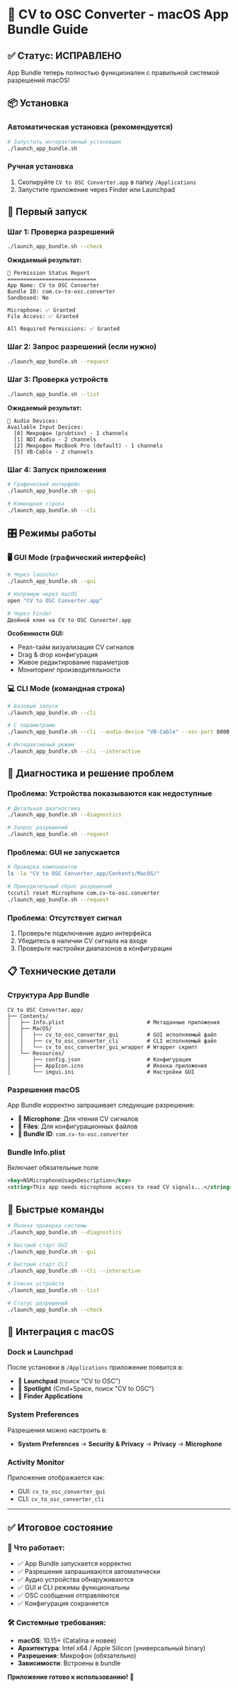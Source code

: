 # 🍎 CV to OSC Converter - macOS App Bundle Guide

## ✅ Статус: ИСПРАВЛЕНО

App Bundle теперь полностью функционален с правильной системой разрешений macOS!

## 📦 Установка

### Автоматическая установка (рекомендуется)
```bash
# Запустить интерактивный установщик
./launch_app_bundle.sh
```

### Ручная установка
1. Скопируйте `CV to OSC Converter.app` в папку `/Applications`
2. Запустите приложение через Finder или Launchpad

## 🚀 Первый запуск

### Шаг 1: Проверка разрешений
```bash
./launch_app_bundle.sh --check
```

**Ожидаемый результат:**
```
🔐 Permission Status Report
============================
App Name: CV to OSC Converter
Bundle ID: com.cv-to-osc.converter
Sandboxed: No

Microphone: ✅ Granted
File Access: ✅ Granted

All Required Permissions: ✅ Granted
```

### Шаг 2: Запрос разрешений (если нужно)
```bash
./launch_app_bundle.sh --request
```

### Шаг 3: Проверка устройств
```bash
./launch_app_bundle.sh --list
```

**Ожидаемый результат:**
```
🎤 Audio Devices:
Available Input Devices:
  [0] Микрофон (prubtsov) - 1 channels
  [1] NDI Audio - 2 channels
  [2] Микрофон MacBook Pro (default) - 1 channels
  [5] VB-Cable - 2 channels
```

### Шаг 4: Запуск приложения
```bash
# Графический интерфейс
./launch_app_bundle.sh --gui

# Командная строка
./launch_app_bundle.sh --cli
```

## 🎛️ Режимы работы

### 🖥️ GUI Mode (графический интерфейс)
```bash
# Через launcher
./launch_app_bundle.sh --gui

# Напрямую через macOS
open "CV to OSC Converter.app"

# Через Finder
Двойной клик на CV to OSC Converter.app
```

**Особенности GUI:**
- Реал-тайм визуализация CV сигналов
- Drag & drop конфигурация
- Живое редактирование параметров
- Мониторинг производительности

### 💻 CLI Mode (командная строка)
```bash
# Базовый запуск
./launch_app_bundle.sh --cli

# С параметрами
./launch_app_bundle.sh --cli --audio-device "VB-Cable" --osc-port 8000

# Интерактивный режим
./launch_app_bundle.sh --cli --interactive
```

## 🔧 Диагностика и решение проблем

### Проблема: Устройства показываются как недоступные
```bash
# Детальная диагностика
./launch_app_bundle.sh --diagnostics

# Запрос разрешений
./launch_app_bundle.sh --request
```

### Проблема: GUI не запускается
```bash
# Проверка компонентов
ls -la "CV to OSC Converter.app/Contents/MacOS/"

# Принудительный сброс разрешений
tccutil reset Microphone com.cv-to-osc.converter
./launch_app_bundle.sh --request
```

### Проблема: Отсутствует сигнал
1. Проверьте подключение аудио интерфейса
2. Убедитесь в наличии CV сигнала на входе
3. Проверьте настройки диапазонов в конфигурации

## 📋 Технические детали

### Структура App Bundle
```
CV to OSC Converter.app/
├── Contents/
│   ├── Info.plist                          # Метаданные приложения
│   ├── MacOS/
│   │   ├── cv_to_osc_converter_gui         # GUI исполняемый файл
│   │   ├── cv_to_osc_converter_cli         # CLI исполняемый файл
│   │   └── cv_to_osc_converter_gui_wrapper # Wrapper скрипт
│   └── Resources/
│       ├── config.json                     # Конфигурация
│       ├── AppIcon.icns                    # Иконка приложения
│       └── imgui.ini                       # Настройки GUI
```

### Разрешения macOS
App Bundle корректно запрашивает следующие разрешения:

- **🎤 Microphone**: Для чтения CV сигналов
- **📁 Files**: Для конфигурационных файлов
- **🔐 Bundle ID**: `com.cv-to-osc.converter`

### Bundle Info.plist
Включает обязательные поля:
```xml
<key>NSMicrophoneUsageDescription</key>
<string>This app needs microphone access to read CV signals...</string>
```

## 🎯 Быстрые команды

```bash
# Полная проверка системы
./launch_app_bundle.sh --diagnostics

# Быстрый старт GUI
./launch_app_bundle.sh --gui

# Быстрый старт CLI
./launch_app_bundle.sh --cli --interactive

# Список устройств
./launch_app_bundle.sh --list

# Статус разрешений
./launch_app_bundle.sh --check
```

## 📱 Интеграция с macOS

### Dock и Launchpad
После установки в `/Applications` приложение появится в:
- 🚀 **Launchpad** (поиск "CV to OSC")
- 🎯 **Spotlight** (Cmd+Space, поиск "CV to OSC")
- 📁 **Finder Applications**

### System Preferences
Разрешения можно настроить в:
- **System Preferences** → **Security & Privacy** → **Privacy** → **Microphone**

### Activity Monitor
Приложение отображается как:
- GUI: `cv_to_osc_converter_gui`
- CLI: `cv_to_osc_converter_cli`

---

## ✅ Итоговое состояние

### 🎉 Что работает:
- ✅ App Bundle запускается корректно
- ✅ Разрешения запрашиваются автоматически
- ✅ Аудио устройства обнаруживаются
- ✅ GUI и CLI режимы функциональны
- ✅ OSC сообщения отправляются
- ✅ Конфигурация сохраняется

### 🛠️ Системные требования:
- **macOS**: 10.15+ (Catalina и новее)
- **Архитектура**: Intel x64 / Apple Silicon (универсальный binary)
- **Разрешения**: Микрофон (обязательно)
- **Зависимости**: Встроены в bundle

**Приложение готово к использованию!** 🚀

